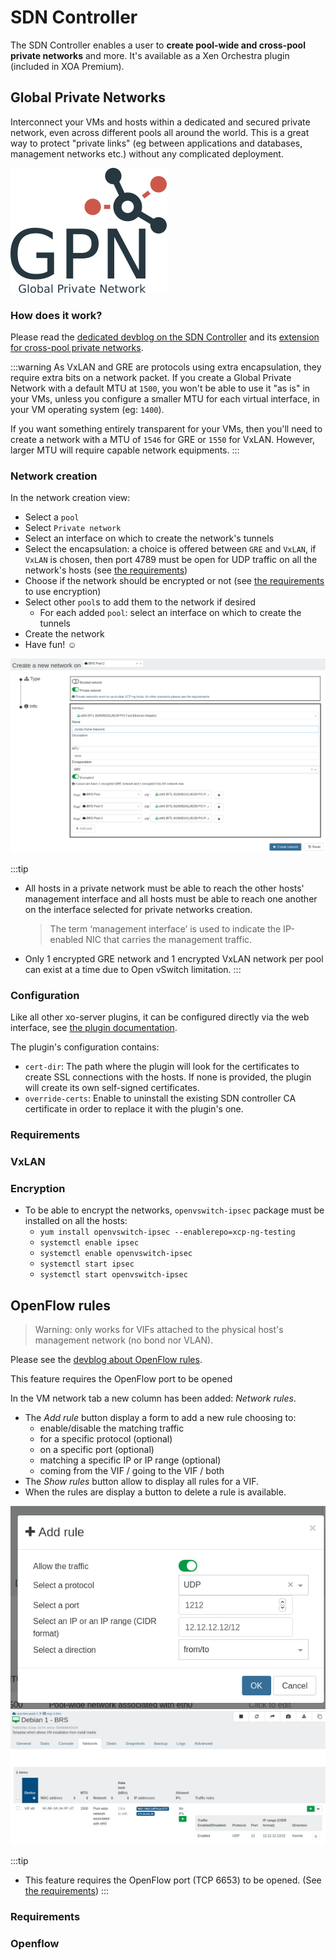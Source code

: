 # SDN Controller

The SDN Controller enables a user to **create pool-wide and cross-pool private networks** and more. It's available as a Xen Orchestra plugin (included in XOA Premium).

## Global Private Networks

Interconnect your VMs and hosts within a dedicated and secured private network, even across different pools all around the world. This is a great way to protect "private links" (eg between applications and databases, management networks etc.) without any complicated deployment.

![](./assets/gpn.png)

### How does it work?

Please read the [dedicated devblog on the SDN Controller](https://xen-orchestra.com/blog/xo-sdn-controller/) and its [extension for cross-pool private networks](https://xen-orchestra.com/blog/devblog-3-extending-the-sdn-controller/).

:::warning
As VxLAN and GRE are protocols using extra encapsulation, they require extra bits on a network packet. If you create a Global Private Network with a default MTU at `1500`, you won't be able to use it "as is" in your VMs, unless you configure a smaller MTU for each virtual interface, in your VM operating system (eg: `1400`).

If you want something entirely transparent for your VMs, then you'll need to create a network with a MTU of `1546` for GRE or `1550` for VxLAN. However, larger MTU will require capable network equipments.
:::

### Network creation

In the network creation view:

- Select a `pool`
- Select `Private network`
- Select an interface on which to create the network's tunnels
- Select the encapsulation: a choice is offered between `GRE` and `VxLAN`, if `VxLAN` is chosen, then port 4789 must be open for UDP traffic on all the network's hosts (see [the requirements](#vxlan))
- Choose if the network should be encrypted or not (see [the requirements](#encryption) to use encryption)
- Select other `pool`s to add them to the network if desired
  - For each added `pool`: select an interface on which to create the tunnels
- Create the network
- Have fun! ☺

![](./assets/sdn-controller.png)

:::tip
- All hosts in a private network must be able to reach the other hosts' management interface and all hosts must be able to reach one another on the interface selected for private networks creation.
  > The term ‘management interface’ is used to indicate the IP-enabled NIC that carries the management traffic.
- Only 1 encrypted GRE network and 1 encrypted VxLAN network per pool can exist at a time due to Open vSwitch limitation.
:::

### Configuration

Like all other xo-server plugins, it can be configured directly via the web interface, see [the plugin documentation](architecture#plugins).

The plugin's configuration contains:

- `cert-dir`: The path where the plugin will look for the certificates to create SSL connections with the hosts.
  If none is provided, the plugin will create its own self-signed certificates.
- `override-certs`: Enable to uninstall the existing SDN controller CA certificate in order to replace it with the plugin's one.

### Requirements

### VxLAN

### Encryption

- To be able to encrypt the networks, `openvswitch-ipsec` package must be installed on all the hosts:
  - `yum install openvswitch-ipsec --enablerepo=xcp-ng-testing`
  - `systemctl enable ipsec`
  - `systemctl enable openvswitch-ipsec`
  - `systemctl start ipsec`
  - `systemctl start openvswitch-ipsec`

## OpenFlow rules

> Warning: only works for VIFs attached to the physical host's management network (no bond nor VLAN).

Please see the [devblog about OpenFlow rules](https://xen-orchestra.com/blog/vms-vif-network-traffic-control/).

This feature requires the OpenFlow port to be opened

In the VM network tab a new column has been added: _Network rules_.

- The _Add rule_ button display a form to add a new rule choosing to:
  - enable/disable the matching traffic
  - for a specific protocol (optional)
  - on a specific port (optional)
  - matching a specific IP or IP range (optional)
  - coming from the VIF / going to the VIF / both
- The _Show rules_ button allow to display all rules for a VIF.
- When the rules are display a button to delete a rule is available.

![](./assets/add-rule.png)
![](./assets/show-rules.png)

:::tip
- This feature requires the OpenFlow port (TCP 6653) to be opened. (See [the requirements](#openflow))
:::

### Requirements

### Openflow